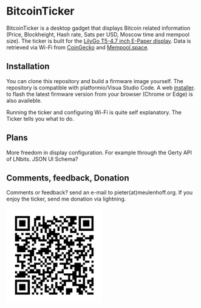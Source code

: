 # BitcoinTicker

BitcoinTicker is a desktop gadget that displays Bitcoin related information (Price, Blockheight, Hash rate, Sats per USD, Moscow time and mempool size). The ticker is built for the [LilyGo T5-4.7 inch E-Paper display](http://www.lilygo.cn/prod_view.aspx?TypeId=50061&Id=1384&FId=t3:50061:3). Data is retrieved via Wi-Fi from [CoinGecko](https://coingecko.com) and [Mempool.space](https://mempool.space).

## Installation

You can clone this repository and build a firmware image yourself. The repository is compatible with platformio/Visua Studio Code. A web [installer](https://pieterjm.github.io/BitcoinTicker/installer/).  to flash the latest firmware version from your browser (Chrome or Edge) is also availeble.

Running the ticker and configuring Wi-Fi is quite self explanatory. The Ticker tells you what to do.

## Plans

More freedom in display configuration. For example through the Gerty API of LNbits.
JSON UI Schema? 

## Comments, feedback, Donation

Comments or feedback? send an e-mail to pieter(at)meulenhoff.org. If you enjoy the ticker, send me donation via lightning.

<img width=50% src="donation.png">


